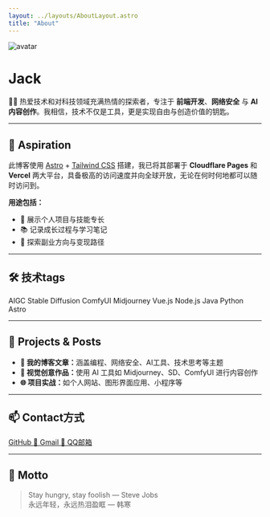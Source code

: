 ```yaml
---
layout: ../layouts/AboutLayout.astro
title: "About"
---
```


<div class="flex flex-col items-center text-center gap-6 mb-12 px-4 sm:px-0">
  <div class="relative w-36 h-36 rounded-full shadow-lg ring-4 ring-indigo-500 ring-opacity-50 overflow-hidden">
    <img src="/images/avatar.jpg" alt="avatar" class="w-full h-full object-cover" />
  </div>
  <h1 class="text-3xl font-bold text-gray-800 dark:text-white">Jack</h1>
  <p class="text-lg text-gray-600 dark:text-gray-300 max-w-2xl leading-relaxed">
    👨‍💻 热爱技术和对科技领域充满热情的探索者，专注于 <strong class="text-indigo-600 dark:text-indigo-400">前端开发</strong>、<strong class="text-indigo-600 dark:text-indigo-400">网络安全</strong> 与 <strong class="text-indigo-600 dark:text-indigo-400">AI 内容创作</strong>。我相信，技术不仅是工具，更是实现自由与创造价值的钥匙。
  </p>
</div>

---

## 🚀 Aspiration

此博客使用 [Astro](https://astro.build/) + [Tailwind CSS](https://tailwindcss.com/) 搭建，我已将其部署于 **Cloudflare Pages** 和 **Vercel** 两大平台，具备极高的访问速度并向全球开放，无论在何时何地都可以随时访问到。

**用途包括：**
- 🎯 展示个人项目与技能专长
- 📚 记录成长过程与学习笔记
- 💼 探索副业方向与变现路径

---

## 🛠 技术tags

<div class="flex flex-wrap gap-2 my-4 justify-center">
  <span class="bg-teal-100 text-teal-800 px-3 py-1 rounded-full text-sm">AIGC</span>
  <span class="bg-purple-100 text-purple-800 px-3 py-1 rounded-full text-sm">Stable Diffusion</span>
  <span class="bg-blue-100 text-blue-800 px-3 py-1 rounded-full text-sm">ComfyUI</span>
  <span class="bg-pink-100 text-pink-800 px-3 py-1 rounded-full text-sm">Midjourney</span>
  <span class="bg-green-100 text-green-800 px-3 py-1 rounded-full text-sm">Vue.js</span>
  <span class="bg-gray-100 text-gray-800 px-3 py-1 rounded-full text-sm">Node.js</span>
  <span class="bg-yellow-100 text-yellow-800 px-3 py-1 rounded-full text-sm">Java</span>
  <span class="bg-sky-100 text-sky-800 px-3 py-1 rounded-full text-sm">Python</span>
  <span class="bg-indigo-100 text-indigo-800 px-3 py-1 rounded-full text-sm">Astro</span>
</div>

---

## 🧩 Projects & Posts

<ul class="list-disc list-inside leading-loose">
  <li><strong>📄 我的博客文章：</strong>涵盖编程、网络安全、AI工具、技术思考等主题</li>
  <li><strong>🎨 视觉创意作品：</strong>使用 AI 工具如 Midjourney、SD、ComfyUI 进行内容创作</li>
  <li><strong>🌐 项目实战：</strong>如个人网站、图形界面应用、小程序等</li>
</ul>

---

## 📫 Contact方式

<div class="flex flex-wrap justify-center items-center gap-4 mt-4">
  <a href="https://github.com/jjackcoder" target="_blank" class="flex items-center gap-2 px-4 py-2 bg-black text-white rounded hover:bg-gray-800 transition">
    GitHub
  </a>
  <a href="mailto:bojackjck@gmail.com" class="flex items-center gap-2 px-4 py-2 bg-red-100 text-red-700 rounded hover:bg-red-200 transition">
    📧 Gmail
  </a>
  <a href="mailto:629410461@qq.com" class="flex items-center gap-2 px-4 py-2 bg-blue-100 text-blue-800 rounded hover:bg-blue-200 transition">
    📮 QQ邮箱
  </a>
</div>

---

## 💬 Motto

> Stay hungry, stay foolish — Steve Jobs  
> 永远年轻，永远热泪盈眶 — 韩寒
